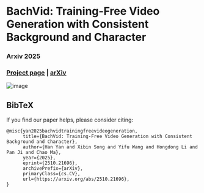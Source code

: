# BachVid: Training-Free Video Generation with Consistent Background and Character

### Arxiv 2025

### [Project page](https://wolfball.github.io/bachvid/) | [arXiv](https://arxiv.org/abs/2510.21696)

![image](images/teaser.jpg)

<!-- BachVid generates a baTch of videos with consistent background and character using a Training-Free method. -->

## BibTeX
If you find our paper helps, please consider citing:

```text
@misc{yan2025bachvidtrainingfreevideogeneration,
      title={BachVid: Training-Free Video Generation with Consistent Background and Character}, 
      author={Han Yan and Xibin Song and Yifu Wang and Hongdong Li and Pan Ji and Chao Ma},
      year={2025},
      eprint={2510.21696},
      archivePrefix={arXiv},
      primaryClass={cs.CV},
      url={https://arxiv.org/abs/2510.21696}, 
}
```
